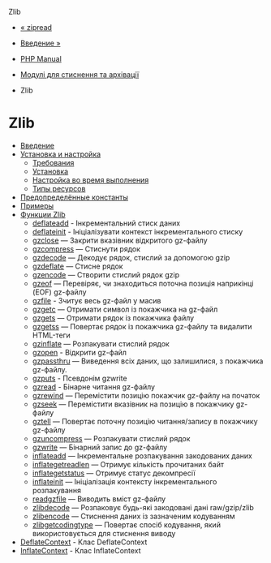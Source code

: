 Zlib

-   [« zipread](function.zip-read.html)
    
-   [Введение »](intro.zlib.html)
    
-   [PHP Manual](index.html)
    
-   [Модулі для стиснення та архівації](refs.compression.html)
    
-   Zlib
    

# Zlib

-   [Введение](intro.zlib.html)
-   [Установка и настройка](zlib.setup.html)
    -   [Требования](zlib.requirements.html)
    -   [Установка](zlib.installation.html)
    -   [Настройка во время выполнения](zlib.configuration.html)
    -   [Типы ресурсов](zlib.resources.html)
-   [Предопределённые константы](zlib.constants.html)
-   [Примеры](zlib.examples.html)
-   [Функции Zlib](ref.zlib.html)
    -   [deflateadd](function.deflate-add.html) - Інкрементальний стиск даних
    -   [deflateinit](function.deflate-init.html) - Ініціалізувати контекст інкрементального стиску
    -   [gzclose](function.gzclose.html) — Закрити вказівник відкритого gz-файлу
    -   [gzcompress](function.gzcompress.html) — Стиснути рядок
    -   [gzdecode](function.gzdecode.html) — Декодує рядок, стислий за допомогою gzip
    -   [gzdeflate](function.gzdeflate.html) — Стисне рядок
    -   [gzencode](function.gzencode.html) — Створити стислий рядок gzip
    -   [gzeof](function.gzeof.html) — Перевіряє, чи знаходиться поточна позиція наприкінці (EOF) gz-файлу
    -   [gzfile](function.gzfile.html) - Зчитує весь gz-файл у масив
    -   [gzgetc](function.gzgetc.html) — Отримати символ із покажчика на gz-файл
    -   [gzgets](function.gzgets.html) — Отримати рядок із покажчика файлу
    -   [gzgetss](function.gzgetss.html) — Повертає рядок із покажчика gz-файлу та видалити HTML-теги
    -   [gzinflate](function.gzinflate.html) — Розпакувати стислий рядок
    -   [gzopen](function.gzopen.html) - Відкрити gz-файл
    -   [gzpassthru](function.gzpassthru.html) — Виведення всіх даних, що залишилися, з покажчика gz-файлу.
    -   [gzputs](function.gzputs.html) - Псевдонім gzwrite
    -   [gzread](function.gzread.html) - Бінарне читання gz-файлу
    -   [gzrewind](function.gzrewind.html) — Перемістити позицію покажчик gz-файлу на початок
    -   [gzseek](function.gzseek.html) — Перемістити вказівник на позицію в покажчику gz-файлу
    -   [gztell](function.gztell.html) — Повертає поточну позицію читання/запису в покажчику gz-файлу
    -   [gzuncompress](function.gzuncompress.html) — Розпакувати стислий рядок
    -   [gzwrite](function.gzwrite.html) — Бінарний запис до gz-файлу
    -   [inflateadd](function.inflate-add.html) — Інкрементальне розпакування закодованих даних
    -   [inflategetreadlen](function.inflate-get-read-len.html) — Отримує кількість прочитаних байт
    -   [inflategetstatus](function.inflate-get-status.html) — Отримує статус декомпресії
    -   [inflateinit](function.inflate-init.html) — Ініціалізація контексту інкрементального розпакування
    -   [readgzfile](function.readgzfile.html) — Виводить вміст gz-файлу
    -   [zlibdecode](function.zlib-decode.html) — Розпаковує будь-які закодовані дані raw/gzip/zlib
    -   [zlibencode](function.zlib-encode.html) — Стиснення даних із зазначеним кодуванням
    -   [zlibgetcodingtype](function.zlib-get-coding-type.html) — Повертає спосіб кодування, який використовується для стиснення виводу
-   [DeflateContext](class.deflatecontext.html) - Клас DeflateContext
-   [InflateContext](class.inflatecontext.html) - Клас InflateContext